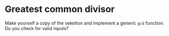 # Greatest common divisor

Make yourself a copy of the sekelton and implement a generic `gcd` function. Do you check for valid inputs?

